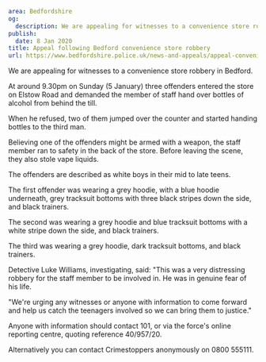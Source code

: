 ```yaml
area: Bedfordshire
og:
  description: We are appealing for witnesses to a convenience store robbery in Bedford.
publish:
  date: 8 Jan 2020
title: Appeal following Bedford convenience store robbery
url: https://www.bedfordshire.police.uk/news-and-appeals/appeal-convenience-store-robbery-jan20
```

We are appealing for witnesses to a convenience store robbery in Bedford.

At around 9.30pm on Sunday (5 January) three offenders entered the store on Elstow Road and demanded the member of staff hand over bottles of alcohol from behind the till.

When he refused, two of them jumped over the counter and started handing bottles to the third man.

Believing one of the offenders might be armed with a weapon, the staff member ran to safety in the back of the store. Before leaving the scene, they also stole vape liquids.

The offenders are described as white boys in their mid to late teens.

The first offender was wearing a grey hoodie, with a blue hoodie underneath, grey tracksuit bottoms with three black stripes down the side, and black trainers.

The second was wearing a grey hoodie and blue tracksuit bottoms with a white stripe down the side, and black trainers.

The third was wearing a grey hoodie, dark tracksuit bottoms, and black trainers.

Detective Luke Williams, investigating, said: "This was a very distressing robbery for the staff member to be involved in. He was in genuine fear of his life.

"We're urging any witnesses or anyone with information to come forward and help us catch the teenagers involved so we can bring them to justice."

Anyone with information should contact 101, or via the force's online reporting centre, quoting reference 40/957/20.

Alternatively you can contact Crimestoppers anonymously on 0800 555111.
